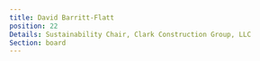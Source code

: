 ```yaml
---
title: David Barritt-Flatt
position: 22
Details: Sustainability Chair, Clark Construction Group, LLC
Section: board
---
```


